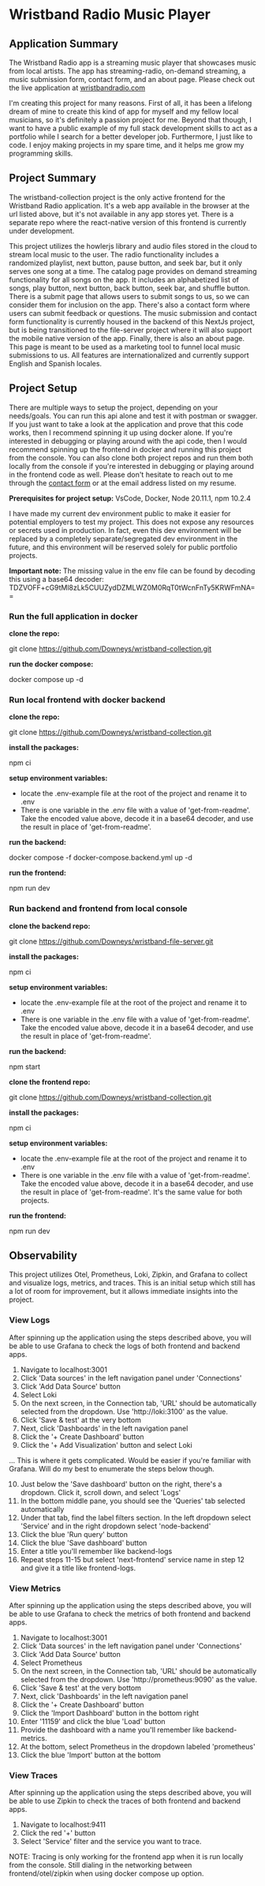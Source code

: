 # Wristband Radio Music Player

## Application Summary

The Wristband Radio app is a streaming music player that showcases music from local artists. The app has streaming-radio, on-demand streaming, a music submission form, contact form, and an about page. Please check out the live application at [wristbandradio.com](https://wristbandradio.com)

I'm creating this project for many reasons. First of all, it has been a lifelong dream of mine to create this kind of app for myself and my fellow local musicians, so it's definitely a passion project for me. Beyond that though, I want to have a public example of my full stack development skills to act as a portfolio while I search for a better developer job. Furthermore, I just like to code. I enjoy making projects in my spare time, and it helps me grow my programming skills.

## Project Summary

The wristband-collection project is the only active frontend for the Wristband Radio application. It's a web app available in the browser at the url listed above, but it's not available in any app stores yet. There is a separate repo where the react-native version of this frontend is currently under development.

This project utilizes the howlerjs library and audio files stored in the cloud to stream local music to the user. The radio functionality includes a randomized playlist, next button, pause button, and seek bar, but it only serves one song at a time. The catalog page provides on demand streaming functionality for all songs on the app. It includes an alphabetized list of songs, play button, next button, back button, seek bar, and shuffle button. There is a submit page that allows users to submit songs to us, so we can consider them for inclusion on the app. There's also a contact form where users can submit feedback or questions. The music submission and contact form functionality is currently housed in the backend of this NextJs project, but is being transitioned to the file-server project where it will also support the mobile native version of the app. Finally, there is also an about page. This page is meant to be used as a marketing tool to funnel local music submissions to us. All features are internationalized and currently support English and Spanish locales.

## Project Setup

There are multiple ways to setup the project, depending on your needs/goals. You can run this api alone and test it with postman or swagger. If you just want to take a look at the application and prove that this code works, then I recommend spinning it up using docker alone. If you're interested in debugging or playing around with the api code, then I would recommend spinning up the frontend in docker and running this project from the console. You can also clone both project repos and run them both locally from the console if you're interested in debugging or playing around in the frontend code as well. Please don't hesitate to reach out to me through the [contact form](https://wristbandradio.com/contact) or at the email address listed on my resume.

**Prerequisites for project setup:** VsCode, Docker, Node 20.11.1, npm 10.2.4

I have made my current dev environment public to make it easier for potential employers to test my project. This does not expose any resources or secrets used in production. In fact, even this dev environment will be replaced by a completely separate/segregated dev environment in the future, and this environment will be reserved solely for public portfolio projects.

**Important note:** The missing value in the env file can be found by decoding this using a base64 decoder: TDZVOFF+cG9tMl8zLk5CUUZydDZMLWZ0M0RqT0tWcnFnTy5KRWFmNA==

### Run the full application in docker

**clone the repo:**

git clone https://github.com/Downeys/wristband-collection.git

**run the docker compose:**

docker compose up -d

### Run local frontend with docker backend

**clone the repo:**

git clone https://github.com/Downeys/wristband-collection.git

**install the packages:**

npm ci

**setup environment variables:**

- locate the .env-example file at the root of the project and rename it to .env
- There is one variable in the .env file with a value of 'get-from-readme'. Take the encoded value above, decode it in a base64 decoder, and use the result in place of 'get-from-readme'.

**run the backend:**

docker compose -f docker-compose.backend.yml up -d

**run the frontend:**

npm run dev

### Run backend and frontend from local console

**clone the backend repo:**

git clone https://github.com/Downeys/wristband-file-server.git

**install the packages:**

npm ci

**setup environment variables:**

- locate the .env-example file at the root of the project and rename it to .env
- There is one variable in the .env file with a value of 'get-from-readme'. Take the encoded value above, decode it in a base64 decoder, and use the result in place of 'get-from-readme'.

**run the backend:**

npm start

**clone the frontend repo:**

git clone https://github.com/Downeys/wristband-collection.git

**install the packages:**

npm ci

**setup environment variables:**

- locate the .env-example file at the root of the project and rename it to .env
- There is one variable in the .env file with a value of 'get-from-readme'. Take the encoded value above, decode it in a base64 decoder, and use the result in place of 'get-from-readme'. It's the same value for both projects.

**run the frontend:**

npm run dev

## Observability

This project utilizes Otel, Prometheus, Loki, Zipkin, and Grafana to collect and visualize logs, metrics, and traces. This is an initial setup which still has a lot of room for improvement, but it allows immediate insights into the project.

### View Logs

After spinning up the application using the steps described above, you will be able to use Grafana to check the logs of both frontend and backend apps.

1. Navigate to localhost:3001
2. Click 'Data sources' in the left navigation panel under 'Connections'
3. Click 'Add Data Source' button
4. Select Loki
5. On the next screen, in the Connection tab, 'URL' should be automatically selected from the dropdown. Use 'http://loki:3100' as the value.
6. Click 'Save & test' at the very bottom
7. Next, click 'Dashboards' in the left navigation panel
8. Click the '+ Create Dashboard' button
9. Click the '+ Add Visualization' button and select Loki

... This is where it gets complicated. Would be easier if you're familiar with Grafana. Will do my best to enumerate the steps below though.

10. Just below the 'Save dashboard' button on the right, there's a dropdown. Click it, scroll down, and select 'Logs'
11. In the bottom middle pane, you should see the 'Queries' tab selected automatically
12. Under that tab, find the label filters section. In the left dropdown select 'Service' and in the right dropdown select 'node-backend'
13. Click the blue 'Run query' button
14. Click the blue 'Save dashboard' button
15. Enter a title you'll remember like backend-logs
16. Repeat steps 11-15 but select 'next-frontend' service name in step 12 and give it a title like frontend-logs.

### View Metrics

After spinning up the application using the steps described above, you will be able to use Grafana to check the metrics of both frontend and backend apps.

1. Navigate to localhost:3001
2. Click 'Data sources' in the left navigation panel under 'Connections'
3. Click 'Add Data Source' button
4. Select Prometheus
5. On the next screen, in the Connection tab, 'URL' should be automatically selected from the dropdown. Use 'http://prometheus:9090' as the value.
6. Click 'Save & test' at the very bottom
7. Next, click 'Dashboards' in the left navigation panel
8. Click the '+ Create Dashboard' button
9. Click the 'Import Dashboard' button in the bottom right
10. Enter '11159' and click the blue 'Load' button
11. Provide the dashboard with a name you'll remember like backend-metrics.
12. At the bottom, select Prometheus in the dropdown labeled 'prometheus'
13. Click the blue 'Import' button at the bottom

### View Traces

After spinning up the application using the steps described above, you will be able to use Zipkin to check the traces of both frontend and backend apps.

1. Navigate to localhost:9411
2. Click the red '+' button
3. Select 'Service' filter and the service you want to trace.

NOTE: Tracing is only working for the frontend app when it is run locally from the console. Still dialing in the networking between frontend/otel/zipkin when using docker compose up option.
